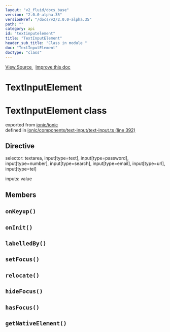 ```yaml
---
layout: "v2_fluid/docs_base"
version: "2.0.0-alpha.35"
versionHref: "/docs/v2/2.0.0-alpha.35"
path: ""
category: api
id: "textinputelement"
title: "TextInputElement"
header_sub_title: "Class in module "
doc: "TextInputElement"
docType: "class"
---
```



<div class="improve-docs">
  <a href='http://github.com/driftyco/ionic2/tree/master/ionic/components/text-input/text-input.ts#L391'>
    View Source
  </a>
  &nbsp;
  <a href='http://github.com/driftyco/ionic2/edit/master/ionic/components/text-input/text-input.ts#L391'>
    Improve this doc
  </a>
</div>




<h1 class="api-title">

  TextInputElement



</h1>







<h1 class="class export">TextInputElement <span class="type">class</span></h1>
<p class="module">exported from <a href='undefined'>ionic/ionic</a><br/>
defined in <a href="https://github.com/driftyco/ionic2/tree/master/ionic/components/text-input/text-input.ts#L392-L505">ionic/components/text-input/text-input.ts (line 392)</a>
</p>
<h2>Directive</h2>
  <span>selector: textarea, input[type=text], input[type=password], input[type=number], input[type=search], input[type=email], input[type=url], input[type=tel]</span>

  <span>inputs: value</span>


## Members

<div id="onKeyup"></div>
<h2>
  <code>onKeyup()</code>

</h2>












<div id="onInit"></div>
<h2>
  <code>onInit()</code>

</h2>












<div id="labelledBy"></div>
<h2>
  <code>labelledBy()</code>

</h2>












<div id="setFocus"></div>
<h2>
  <code>setFocus()</code>

</h2>












<div id="relocate"></div>
<h2>
  <code>relocate()</code>

</h2>












<div id="hideFocus"></div>
<h2>
  <code>hideFocus()</code>

</h2>












<div id="hasFocus"></div>
<h2>
  <code>hasFocus()</code>

</h2>












<div id="getNativeElement"></div>
<h2>
  <code>getNativeElement()</code>

</h2>












